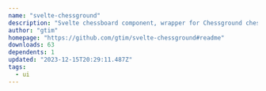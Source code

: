 ```yaml
---
name: "svelte-chessground"
description: "Svelte chessboard component, wrapper for Chessground chess UI."
author: "gtim"
homepage: "https://github.com/gtim/svelte-chessground#readme"
downloads: 63
dependents: 1
updated: "2023-12-15T20:29:11.487Z"
tags: 
  - ui
---
```

